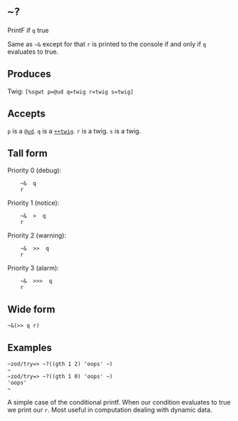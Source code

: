 `~?`
====

PrintF if `q` true

Same as `~&` except for that `r` is printed to the console if and only
if `q` evaluates to true.

Produces
--------

Twig: `[%sgwt p=@ud q=twig r=twig s=twig]`

Accepts
-------

`p` is a [`@ud`](). `q` is a [`++twig`](). `r` is a twig. `s` is a
twig.

Tall form
---------

Priority 0 (debug):

        ~&  q
        r

Priority 1 (notice):

        ~&  >  q
        r

Priority 2 (warning):

        ~&  >>  q
        r

Priority 3 (alarm):

        ~&  >>>  q
        r

Wide form
---------

    ~&(>> q r)

Examples
--------

    ~zod/try=> ~?((gth 1 2) 'oops' ~)
    ~
    ~zod/try=> ~?((gth 1 0) 'oops' ~)
    'oops'
    ~

A simple case of the conditional printf. When our condition evaluates to
true we print our `r`. Most useful in computation dealing with dynamic
data.
